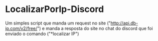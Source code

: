 # LocalizarPorIp-Discord
Um simples script que manda um request no site ("http://api.db-ip.com/v2/free/") e manda a resposta do site no chat do discord que foi enviado o comando ("*localizar IP")
